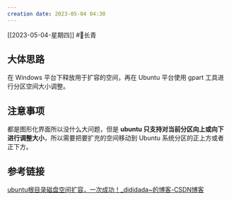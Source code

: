 ```yaml
---
creation date: 2023-05-04 04:30 
---
```

 [[2023-05-04-星期四]]  #🌲长青 

## 大体思路
在 Windows 平台下释放用于扩容的空间，再在 Ubuntu 平台使用 gpart 工具进行分区空间大小调整。
## 注意事项
都是图形化界面所以没什么大问题，但是 **ubuntu 只支持对当前分区向上或向下进行调整大小**，所以需要把要扩充的空间移动到 Ubuntu 系统分区的正上方或者正下方。
## 参考链接
[ubuntu根目录磁盘空间扩容，一次成功！\_dididada\~的博客-CSDN博客](https://blog.csdn.net/qq_43265072/article/details/112312223)










